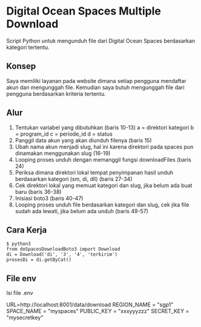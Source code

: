# Digital Ocean Spaces Multiple Download
Script Python untuk mengunduh file dari Digital Ocean Spaces berdasarkan kategori tertentu.

## Konsep
Saya memiliki layanan pada website dimana setiap pengguna mendaftar akun dan mengunggah file. Kemudian saya butuh mengunggah file dari pengguna berdasarkan kriteria tertentu.

## Alur
1. Tentukan variabel yang dibutuhkan (baris 10-13)
a = direktori kategori
b = program_id
c = periode_id
d = status
2. Panggil data akun yang akan diunduh filenya (baris 15)
3. Ubah nama akun menjadi slug, hal ini karena direktori pada spaces pun dinamakan menggunakan slug (16-19)
4. Looping proses unduh dengan memanggil fungsi downloadFiles (baris 24)
5. Periksa dimana direktori lokal tempat penyimpanan hasil unduh berdasarkan kategori (sm, di, dll) (baris 27-34)
6. Cek direktori lokal yang memuat kategori dan slug, jika belum ada buat baru (baris 36-38)
7. Inisiasi boto3 (baris 40-47)
8. Looping proses unduh file berdasarkan kategori dan slug, cek jika file sudah ada lewati, jika belum ada unduh (baris 49-57)

## Cara Kerja
```
$ python3
from doSpacesDownloadBoto3 import Download
di = Download('di', '3', '4', 'terkirim')
prosesDi = di.getByCat()
```
## File env
Isi file .env

URL=http://localhost:8001/data/download
REGION_NAME = "sgp1"
SPACE_NAME = "myspaces"
PUBLIC_KEY = "xxxyyyzzz"
SECRET_KEY = "mysecretkey"